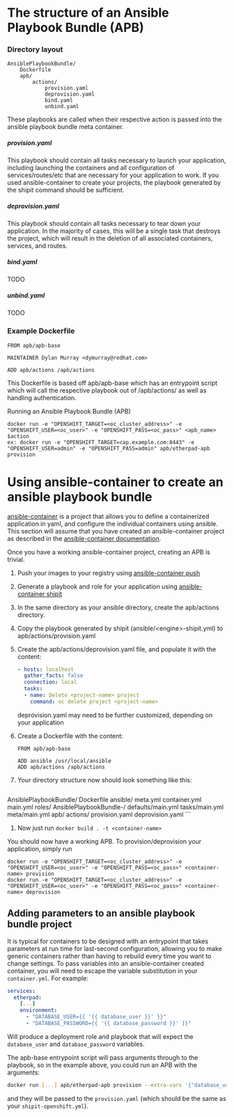 # The structure of an Ansible Playbook Bundle (APB)

### Directory layout
```
AnsiblePlaybookBundle/
    Dockerfile
    apb/
        actions/
            provision.yaml
            deprovision.yaml
            bind.yaml
            unbind.yaml
```

These playbooks are called when their respective action is passed into the ansible playbook bundle meta container.

##### provision.yaml

This playbook should contain all tasks necessary to launch your application, including launching the containers and all configuration of services/routes/etc that are necessary for your application to work. If you used ansible-container to create your projects, the playbook generated by the shipit command should be sufficient.


##### deprovision.yaml

This playbook should contain all tasks necessary to tear down your application. In the majority of cases, this will be a single task that destroys the project, which will result in the deletion of all associated containers, services, and routes.

##### bind.yaml

TODO

##### unbind.yaml

TODO

### Example Dockerfile
```
FROM apb/apb-base

MAINTAINER Dylan Murray <dymurray@redhat.com>

ADD apb/actions /apb/actions
```

This Dockerfile is based off apb/apb-base which has an entrypoint script which will call the respective playbook out of /apb/actions/ as well as handling authentication.

Running an Ansible Playbook Bundle (APB)
```
docker run -e "OPENSHIFT_TARGET=<oc_cluster_address>" -e "OPENSHIFT_USER=<oc_user>" -e "OPENSHIFT_PASS=<oc_pass>" <apb_name> $action
ex: docker run -e "OPENSHIFT_TARGET=cap.example.com:8443" -e "OPENSHIFT_USER=admin" -e "OPENSHIFT_PASS=admin" apb/etherpad-apb provision
```

# Using ansible-container to create an ansible playbook bundle

[ansible-container](https://github.com/ansible/ansible-container) is a project that allows you to define a containerized application in yaml, and configure the individual containers using ansible. This section will assume that you have created an ansible-container project as described in the [ansible-container documentation](http://docs.ansible.com/ansible-container/). 

Once you have a working ansible-container project, creating an APB is trivial.

1. Push your images to your registry using [ansible-container push](http://docs.ansible.com/ansible-container/reference/push.html)
1. Generate a playbook and role for your application using [ansible-container shipit](http://docs.ansible.com/ansible-container/reference/shipit.html)
1. In the same directory as your ansible directory, create the apb/actions directory.
1. Copy the playbook generated by shipit (ansible/\<engine\>-shipit.yml) to apb/actions/provision.yaml
1. Create the apb/actions/deprovision.yaml file, and populate it with the content:

    ```yaml
    - hosts: localhost
      gather_facts: false
      connection: local
      tasks:
      - name: Delete <project-name> project
        command: oc delete project <project-name>
    ```
    deprovision.yaml may need to be further customized, depending on your application
1. Create a Dockerfile with the content:

    ```
    FROM apb/apb-base

    ADD ansible /usr/local/ansible
    ADD apb/actions /apb/actions
    ```

1. Your directory structure now should look something like this:

    ```
AnsiblePlaybookBundle/
    Dockerfile
    ansible/
        meta.yml
        container.yml
        main.yml
        roles/
            AnsiblePlaybookBundle-<engine>/
                defaults/main.yml
                tasks/main.yml
                meta/main.yml
    apb/
        actions/
            provision.yaml
            deprovision.yaml
    ```
1. Now just run `docker build . -t <container-name>`

You should now have a working APB. To provision/deprovision your application, simply run

```
docker run -e "OPENSHIFT_TARGET=<oc_cluster_address>" -e "OPENSHIFT_USER=<oc_user>" -e "OPENSHIFT_PASS=<oc_pass>" <container-name> provision
docker run -e "OPENSHIFT_TARGET=<oc_cluster_address>" -e "OPENSHIFT_USER=<oc_user>" -e "OPENSHIFT_PASS=<oc_pass>" <container-name> deprovision
```

## Adding parameters to an ansible playbook bundle project

It is typical for containers to be designed with an entrypoint that takes parameters at run time for last-second configuration, allowing you to make generic containers rather than having to rebuild every time you want to change settings. To pass variables into an ansible-container created container, you will need to escape the variable substitution in your `container.yml`. For example:

```yaml
services:
  etherpad:
    [...]
    environment:
      - "DATABASE_USER={{ '{{ database_user }}' }}"
      - "DATABASE_PASSWORD={{ '{{ database_password }}' }}"
```

Will produce a deployment role and playbook that will expect the `database_user` and `database_password` variables.

The apb-base entrypoint script will pass arguments through to the playbook, so in the example above, you could run an APB with the arguments:

```bash
docker run [...] apb/etherpad-apb provision --extra-vars '{"database_user": "myuser", "database_password": "mypassword"}'
```

and they will be passed to the `provision.yaml` (which should be the same as your `shipit-openshift.yml`).
